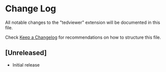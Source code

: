 # Change Log

All notable changes to the "tedviewer" extension will be documented in this file.

Check [Keep a Changelog](http://keepachangelog.com/) for recommendations on how to structure this file.

## [Unreleased]

- Initial release